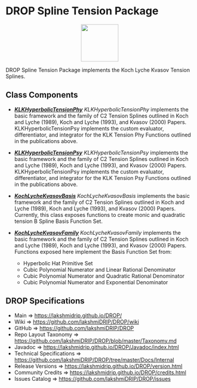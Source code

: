 # DROP Spline Tension Package

<p align="center"><img src="https://github.com/lakshmiDRIP/DROP/blob/master/DRIP_Logo.gif?raw=true" width="100"></p>

DROP Spline Tension Package implements the Koch Lyche Kvasov Tension Splines.


## Class Components

 * [***KLKHyperbolicTensionPhy***](https://github.com/lakshmiDRIP/DROP/tree/master/src/main/java/org/drip/spline/tension/KLKHyperbolicTensionPhy.java)
 <i>KLKHyperbolicTensionPhy</i> implements the basic framework and the family of C2 Tension Splines outlined
 in Koch and Lyche (1989), Koch and Lyche (1993), and Kvasov (2000) Papers. KLKHyperbolicTensionPsy
 implements the custom evaluator, differentiator, and integrator for the KLK Tension Phy Functions outlined
 in the publications above.

 * [***KLKHyperbolicTensionPsy***](https://github.com/lakshmiDRIP/DROP/tree/master/src/main/java/org/drip/spline/tension/KLKHyperbolicTensionPsy.java)
 <i>KLKHyperbolicTensionPsy</i> implements the basic framework and the family of C2 Tension Splines outlined
 in Koch and Lyche (1989), Koch and Lyche (1993), and Kvasov (2000) Papers. KLKHyperbolicTensionPsy
 implements the custom evaluator, differentiator, and integrator for the KLK Tension Psy Functions outlined
 in the publications above.

 * [***KochLycheKvasovBasis***](https://github.com/lakshmiDRIP/DROP/tree/master/src/main/java/org/drip/spline/tension/KochLycheKvasovBasis.java)
 <i>KochLycheKvasovBasis</i> implements the basic framework and the family of C2 Tension Splines outlined in
 Koch and Lyche (1989), Koch and Lyche (1993), and Kvasov (2000) Papers. Currently, this class exposes
 functions to create monic and quadratic tension B Spline Basis Function Set.

 * [***KochLycheKvasovFamily***](https://github.com/lakshmiDRIP/DROP/tree/master/src/main/java/org/drip/spline/tension/KochLycheKvasovFamily.java)
 <i>KochLycheKvasovFamily</i> implements the basic framework and the family of C2 Tension Splines outlined in Koch
 and Lyche (1989), Koch and Lyche (1993), and Kvasov (2000) Papers. Functions exposed here implement the
 Basis Function Set from:
 	* Hyperbolic Hat Primitive Set
 	* Cubic Polynomial Numerator and Linear Rational Denominator
 	* Cubic Polynomial Numerator and Quadratic Rational Denominator
 	* Cubic Polynomial Numerator and Exponential Denominator


## DROP Specifications

 * Main                     => https://lakshmidrip.github.io/DROP/
 * Wiki                     => https://github.com/lakshmiDRIP/DROP/wiki
 * GitHub                   => https://github.com/lakshmiDRIP/DROP
 * Repo Layout Taxonomy     => https://github.com/lakshmiDRIP/DROP/blob/master/Taxonomy.md
 * Javadoc                  => https://lakshmidrip.github.io/DROP/Javadoc/index.html
 * Technical Specifications => https://github.com/lakshmiDRIP/DROP/tree/master/Docs/Internal
 * Release Versions         => https://lakshmidrip.github.io/DROP/version.html
 * Community Credits        => https://lakshmidrip.github.io/DROP/credits.html
 * Issues Catalog           => https://github.com/lakshmiDRIP/DROP/issues
